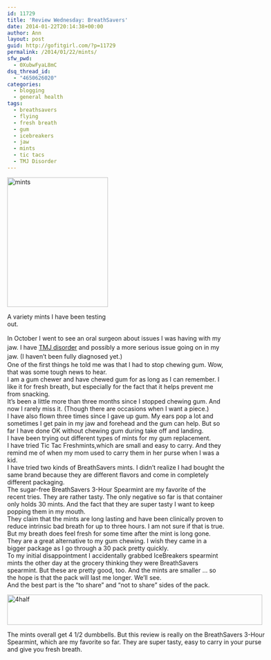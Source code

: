 ```yaml
---
id: 11729
title: 'Review Wednesday: BreathSavers'
date: 2014-01-22T20:14:38+00:00
author: Ann
layout: post
guid: http://gofitgirl.com/?p=11729
permalink: /2014/01/22/mints/
sfw_pwd:
  - 0XubwFyaL8mC
dsq_thread_id:
  - "4650626020"
categories:
  - blogging
  - general health
tags:
  - breathsavers
  - flying
  - fresh breath
  - gum
  - icebreakers
  - jaw
  - mints
  - tic tacs
  - TMJ Disorder
---
```

<div id="attachment_11730" style="width: 243px" class="wp-caption alignleft">
  <a href="http://gofitgirl.com/2014/01/mints/mints/" rel="attachment wp-att-11730"><img class="size-medium wp-image-11730" alt="mints" src="http://gofitgirl.com/wp-content/uploads/2014/01/mints-233x300.jpg" width="233" height="300" /></a>
  
  <p class="wp-caption-text">
    A variety mints I have been testing out. 
  </p>
</div>

  
<span style="line-height: 1.5em;">In October I went to see an oral surgeon about issues I was having with my jaw. I have </span><a style="line-height: 1.5em;" href="http://www.webmd.com/oral-health/features/tmj-treatment-options">TMJ disorder</a> <span style="line-height: 1.5em;">and possibly a more serious issue going on in my jaw. (I haven&#8217;t been fully diagnosed yet.)</span>  
One of the first things he told me was that I had to stop chewing gum. Wow, that was some tough news to hear.  
I am a gum chewer and have chewed gum for as long as I can remember. I like it for fresh breath, but especially for the fact that it helps prevent me from snacking.  
It&#8217;s been a little more than three months since I stopped chewing gum. And now I rarely miss it. (Though there are occasions when I want a piece.)  
I have also flown three times since I gave up gum. My ears pop a lot and sometimes I get pain in my jaw and forehead and the gum can help. But so far I have done OK without chewing gum during take off and landing.  
I have been trying out different types of mints for my gum replacement.  
I have tried Tic Tac Freshmints,which are small and easy to carry. And they remind me of when my mom used to carry them in her purse when I was a kid.  
I have tried two kinds of BreathSavers mints. I didn&#8217;t realize I had bought the same brand because they are different flavors and come in completely different packaging.  
The sugar-free BreathSavers 3-Hour Spearmint are my favorite of the recent tries. They are rather tasty. The only negative so far is that container only holds 30 mints. And the fact that they are super tasty I want to keep popping them in my mouth.  
They claim that the mints are long lasting and have been clinically proven to reduce intrinsic bad breath for up to three hours. I am not sure if that is true. But my breath does feel fresh for some time after the mint is long gone.  
They are a great alternative to my gum chewing. I wish they came in a bigger package as I go through a 30 pack pretty quickly.  
To my initial disappointment I accidentally grabbed IceBreakers spearmint mints the other day at the grocery thinking they were BreathSavers spearmint. But these are pretty good, too. And the mints are smaller &#8230; so the hope is that the pack will last me longer. We&#8217;ll see.  
And the best part is the &#8220;to share&#8221; and &#8220;not to share&#8221; sides of the pack.  


<div id="attachment_11744" style="width: 600px" class="wp-caption aligncenter">
  <a href="http://gofitgirl.com/2014/01/mints/4half-7/" rel="attachment wp-att-11744"><img class="size-large wp-image-11744" alt="4half" src="http://gofitgirl.com/wp-content/uploads/2014/01/4half-1024x123.jpg" width="590" height="70" /></a>
  
  <p class="wp-caption-text">
    The mints overall get 4 1/2 dumbbells. But this review is really on the BreathSavers 3-Hour Spearmint, which are my favorite so far. They are super tasty, easy to carry in your purse and give you fresh breath.
  </p>
</div>
